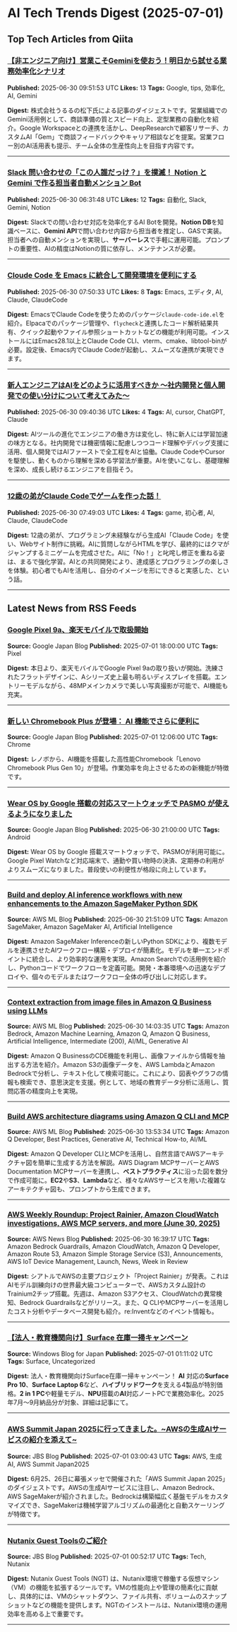 # AI Tech Trends Digest (2025-07-01)


## Top Tech Articles from Qiita


### [【非エンジニア向け】営業こそGeminiを使おう！明日から試せる業務効率化シナリオ](https://qiita.com/hirokiii27/items/97866f584cfdddf23407)
**Published:** 2025-06-30 09:51:53 UTC
**Likes:** 13
**Tags:** Google, tips, 効率化, AI, Gemini

**Digest:**
株式会社うるるの松下氏による記事のダイジェストです。営業組織でのGemini活用例として、商談準備の質とスピード向上、定型業務の自動化を紹介。Google Workspaceとの連携を活かし、DeepResearchで顧客リサーチ、カスタムAI「Gem」で商談フィードバックやキャリア相談などを提案。営業フロー別のAI活用表も提示、チーム全体の生産性向上を目指す内容です。

---

### [Slack 問い合わせの「この人誰だっけ？」を撲滅！ Notion と Gemini で作る担当者自動メンション Bot](https://qiita.com/fujisho1216/items/e44e537e526788b6ebad)
**Published:** 2025-06-30 06:31:48 UTC
**Likes:** 12
**Tags:** 自動化, Slack, Gemini, Notion

**Digest:**
Slackでの問い合わせ対応を効率化するAI Botを開発。**Notion DB**を知識ベースに、**Gemini API**で問い合わせ内容から担当者を推定し、GASで実装。担当者への自動メンションを実現し、**サーバーレス**で手軽に運用可能。プロンプトの重要性、AIの精度はNotionの質に依存し、メンテナンスが必要。

---

### [Cloude Code を Emacs に統合して開発環境を便利にする](https://qiita.com/P-SiZK/items/4cdd1b304b3f7508b11b)
**Published:** 2025-06-30 07:50:33 UTC
**Likes:** 8
**Tags:** Emacs, エディタ, AI, Claude, ClaudeCode

**Digest:**
EmacsでClaude Codeを使うためのパッケージ`claude-code-ide.el`を紹介。Elpacaでのパッケージ管理や、`flycheck`と連携したコード解析結果共有、クイック起動やファイル参照ショートカットなどの機能が利用可能。インストールにはEmacs28.1以上とClaude Code CLI、vterm、cmake、libtool-binが必要。設定後、Emacs内でClaude Codeが起動し、スムーズな連携が実現できます。

---

### [新人エンジニアはAIをどのように活用すべきか 〜社内開発と個人開発での使い分けについて考えてみた〜](https://qiita.com/kurakyo18/items/24a8122d82d01025e9b2)
**Published:** 2025-06-30 09:40:36 UTC
**Likes:** 4
**Tags:** AI, cursor, ChatGPT, Claude

**Digest:**
AIツールの進化でエンジニアの働き方は変化し、特に新人には学習加速の味方となる。社内開発では機密情報に配慮しつつコード理解やデバッグ支援に活用、個人開発ではAIファーストで全工程をAIと協働。Claude CodeやCursorを駆使し、動くものから理解を深める学習法が重要。AIを使いこなし、基礎理解を深め、成長し続けるエンジニアを目指そう。

---

### [12歳の弟がClaude Codeでゲームを作った話！](https://qiita.com/ronitsachdev/items/f5608aa9c2576425e7d3)
**Published:** 2025-06-30 07:49:03 UTC
**Likes:** 4
**Tags:** game, 初心者, AI, Claude, ClaudeCode

**Digest:**
12歳の弟が、プログラミング未経験ながら生成AI「Claude Code」を使い、Webサイト制作に挑戦。AIに質問しながらHTMLを学び、最終的にはクマがジャンプするミニゲームを完成させた。AIに「No！」と叱咤し修正を重ねる姿は、まるで強化学習。AIとの共同開発により、達成感とプログラミングの楽しさを体験。初心者でもAIを活用し、自分のイメージを形にできると実感した、という話。

---

## Latest News from RSS Feeds


### [Google Pixel 9a、楽天モバイルで取扱開始](https://blog.google/intl/ja-jp/feed/pixel-9a-rakutenmobile/)
**Source:** Google Japan Blog
**Published:** 2025-07-01 18:00:00 UTC
**Tags:** Pixel

**Digest:**
本日より、楽天モバイルでGoogle Pixel 9aの取り扱いが開始。洗練されたフラットデザインに、Aシリーズ史上最も明るいディスプレイを搭載。エントリーモデルながら、48MPメインカメラで美しい写真撮影が可能で、AI機能も充実。

---

### [新しい Chromebook Plus が登場： AI 機能でさらに便利に](https://blog.google/intl/ja-jp/products/android-chrome-play/chromebook-plus-lenovo-plusgen10/)
**Source:** Google Japan Blog
**Published:** 2025-07-01 12:06:00 UTC
**Tags:** Chrome

**Digest:**
レノボから、AI機能を搭載した高性能Chromebook「Lenovo Chromebook Plus Gen 10」が登場。作業効率を向上させるための新機能が特徴です。

---

### [Wear OS by Google 搭載の対応スマートウォッチで PASMO が使えるようになりました](https://blog.google/intl/ja-jp/products/android-chrome-play/wear-os-by-google-pasmo/)
**Source:** Google Japan Blog
**Published:** 2025-06-30 21:00:00 UTC
**Tags:** Android

**Digest:**
Wear OS by Google 搭載スマートウォッチで、PASMOが利用可能に。Google Pixel Watchなど対応端末で、通勤や買い物時の決済、定期券の利用がよりスムーズになりました。普段使いの利便性が格段に向上しています。

---

### [Build and deploy AI inference workflows with new enhancements to the Amazon SageMaker Python SDK](https://aws.amazon.com/blogs/machine-learning/build-and-deploy-ai-inference-workflows-with-new-enhancements-to-the-amazon-sagemaker-python-sdk/)
**Source:** AWS ML Blog
**Published:** 2025-06-30 21:51:09 UTC
**Tags:** Amazon SageMaker, Amazon SageMaker AI, Artificial Intelligence

**Digest:**
Amazon SageMaker Inferenceの新しいPython SDKにより、複数モデルを連携させたAIワークフロー構築・デプロイが簡素化。モデルを単一エンドポイントに統合し、より効率的な運用を実現。Amazon Searchでの活用例を紹介し、Pythonコードでワークフローを定義可能。開発・本番環境への迅速なデプロイや、個々のモデルまたはワークフロー全体の呼び出しに対応します。

---

### [Context extraction from image files in Amazon Q Business using LLMs](https://aws.amazon.com/blogs/machine-learning/context-extraction-from-image-files-in-amazon-q-business-using-llms/)
**Source:** AWS ML Blog
**Published:** 2025-06-30 14:03:35 UTC
**Tags:** Amazon Bedrock, Amazon Machine Learning, Amazon Q, Amazon Q Business, Artificial Intelligence, Intermediate (200), AI/ML, Generative AI

**Digest:**
Amazon Q BusinessのCDE機能を利用し、画像ファイルから情報を抽出する方法を紹介。Amazon S3の画像データを、AWS LambdaとAmazon Bedrockで分析し、テキスト化して検索可能に。これにより、図表やグラフの情報も検索でき、意思決定を支援。例として、地域の教育データ分析に活用し、質問応答の精度向上を実現。

---

### [Build AWS architecture diagrams using Amazon Q CLI and MCP](https://aws.amazon.com/blogs/machine-learning/build-aws-architecture-diagrams-using-amazon-q-cli-and-mcp/)
**Source:** AWS ML Blog
**Published:** 2025-06-30 13:53:34 UTC
**Tags:** Amazon Q Developer, Best Practices, Generative AI, Technical How-to, AI/ML

**Digest:**
Amazon Q Developer CLIとMCPを活用し、自然言語でAWSアーキテクチャ図を簡単に生成する方法を解説。AWS Diagram MCPサーバーとAWS Documentation MCPサーバーを連携し、**ベストプラクティス**に沿った図を数分で作成可能に。**EC2**や**S3**、**Lambda**など、様々なAWSサービスを用いた複雑なアーキテクチャ図も、プロンプトから生成できます。

---

### [AWS Weekly Roundup: Project Rainier, Amazon CloudWatch investigations, AWS MCP servers, and more (June 30, 2025)](https://aws.amazon.com/blogs/aws/aws-weekly-roundup-project-rainier-amazon-cloudwatch-investigations-aws-mcp-servers-and-more-june-30-2025/)
**Source:** AWS News Blog
**Published:** 2025-06-30 16:39:17 UTC
**Tags:** Amazon Bedrock Guardrails, Amazon CloudWatch, Amazon Q Developer, Amazon Route 53, Amazon Simple Storage Service (S3), Announcements, AWS IoT Device Management, Launch, News, Week in Review

**Digest:**
シアトルでAWSの主要プロジェクト「Project Rainier」が発表。これはAIモデル訓練向けの世界最大級コンピューターで、AWSカスタム設計のTrainium2チップ搭載。先週は、Amazon S3アクセス、CloudWatchの異常検知、Bedrock Guardrailsなどがリリース。また、Q CLIやMCPサーバーを活用したコスト分析やデータベース開発も紹介。re:Inventなどのイベント情報も。

---

### [【法人・教育機関向け】Surface 在庫一掃キャンペーン](https://blogs.windows.com/japan/2025/07/01/surface-stock-clearance-campaign/)
**Source:** Windows Blog for Japan
**Published:** 2025-07-01 01:11:02 UTC
**Tags:** Surface, Uncategorized

**Digest:**
法人・教育機関向けSurface在庫一掃キャンペーン！ **AI** 対応の**Surface Pro 10**、**Surface Laptop 6**など、**ハイブリッドワーク**を支える4製品が特別価格。**2 in 1 PC**や軽量モデル、**NPU**搭載の**AI**対応ノートPCで業務効率化。2025年7月～9月納品分が対象、詳細は記事にて。

---

### [AWS Summit Japan 2025に行ってきました。~AWSの生成AIサービスの紹介を添えて~](https://blog.jbs.co.jp/entry/2025/07/01/120043)
**Source:** JBS Blog
**Published:** 2025-07-01 03:00:43 UTC
**Tags:** AWS, 生成AI, AWS Summit Japan2025

**Digest:**
6月25、26日に幕張メッセで開催された「AWS Summit Japan 2025」のダイジェストです。AWSの生成AIサービスに注目し、Amazon Bedrock、AWS SageMakerが紹介されました。Bedrockは構築幅広く基盤モデルをカスタマイズでき、SageMakerは機械学習アルゴリズムの最適化と自動スケーリングが特徴です。

---

### [Nutanix Guest Toolsのご紹介](https://blog.jbs.co.jp/entry/2025/07/01/095217)
**Source:** JBS Blog
**Published:** 2025-07-01 00:52:17 UTC
**Tags:** Tech, Nutanix

**Digest:**
Nutanix Guest Tools (NGT) は、Nutanix環境で稼働する仮想マシン（VM）の機能を拡張するツールです。VMの性能向上や管理の簡素化に貢献し、具体的には、VMのシャットダウン、ファイル共有、ボリュームのスナップショットなどの機能を提供します。NGTのインストールは、Nutanix環境の運用効率を高める上で重要です。

---